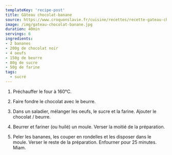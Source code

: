 ```yaml
---
templateKey: 'recipe-post'
title: Gâteau chocolat-banane
source: https://www.croquonslavie.fr/cuisine/recettes/recette-gateau-chocolat-banane
image: /img/gateau-chocolat-banane.jpg
duration: 40min
servings: 6
ingredients:
- 2 bananes
- 200g de chocolat noir
- 4 oeufs
- 150g de beurre
- 80g de sucre
- 50g de farine
tags:
  - sucré
---
```

1. Préchauffer le four à 160°C.

2. Faire fondre le chocolat avec le beurre.

3. Dans un saladier, mélanger les oeufs, le sucre et la farine. Ajouter le chocolat / beurre.

4. Beurrer et fariner (ou huilé) un moule. Verser la moitié de la préparation.

5. Peler les bananes, les couper en rondelles et les disposer dans le moule. Verser le reste de la préparation. Enfourner pour 25 minutes. Miam.


